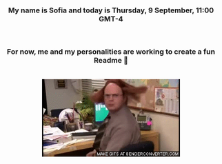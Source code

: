 


<div align="center">
<h3 >My name is Sofia and today is Thursday, 9 September, 11:00 GMT-4</h3><br>
<h3 >For now, me and my personalities are working to create a fun Readme 👋
</h3><br>
<img src='img/dwight.gif' alt='working...'/>
</div>
